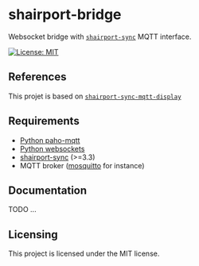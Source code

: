 # shairport-bridge
Websocket bridge with [`shairport-sync`](https://github.com/mikebrady/shairport-sync) MQTT interface.

[![License: MIT](https://img.shields.io/badge/License-MIT-yellow.svg)](https://opensource.org/licenses/MIT)

## References
This projet is based on [`shairport-sync-mqtt-display`](https://github.com/idcrook/shairport-sync-mqtt-display)

## Requirements
- [Python paho-mqtt](https://www.eclipse.org/paho/)
- [Python websockets](https://websockets.readthedocs.io/en/stable/)
- [shairport-sync](https://github.com/mikebrady/shairport-sync) (>=3.3)
- MQTT broker ([mosquitto](https://mosquitto.org) for instance)

## Documentation
TODO ...

## Licensing
This project is licensed under the MIT license.
